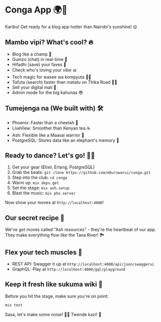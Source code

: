 # Conga App 🌍🎉

Karibu! Get ready for a blog app hotter than Nairobi's sunshine! 🌞

## Mambo vipi? What's cool? 🔥

- Blog like a champ 📝
- Gumzo (chat) in real-time 💬
- Hifadhi (save) your faves 🖤
- Check who's loving your vibe 📊
- Tech magic for wasee wa kompyuta 🧙‍♂️
- Tafuta (search) faster than matatu on Thika Road 🚐💨
- Sell your digital mali 💸
- Admin mode for the big kahunas 😎

## Tumejenga na (We built with) 🛠️

- Phoenix: Faster than a cheetah 🐆
- LiveView: Smoother than Kenyan tea ☕
- Ash: Flexible like a Maasai warrior 🦁
- PostgreSQL: Stores data like an elephant's memory 🐘

## Ready to dance? Let's go! 💃🕺

1. Get your gear (Elixir, Erlang, PostgreSQL)
2. Grab the beats: `git clone https://github.com/mburuwarui/conga.git`
3. Step into the club: `cd conga`
4. Warm up: `mix deps.get`
5. Set the stage: `mix ash.setup`
6. Blast the music: `mix phx.server`

Now show your moves at `http://localhost:4000`!

## Our secret recipe 🤫

We've got moves called "Ash resources" - they're the heartbeat of our app. They make everything flow like the Tana River! 🏞️

## Flex your tech muscles 💪

- REST API: Swagger it up at `http://localhost:4000/api/json/swaggerui`
- GraphQL: Play at `http://localhost:4000/gql/playground`

## Keep it fresh like sukuma wiki 🥬

Before you hit the stage, make sure you're on point:

```elixir
mix test

```

Sasa, let's make some noise! 🎉🥁 Twende kazi! 🚀
